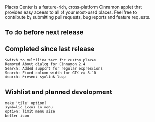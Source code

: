 Places Center is a feature-rich, cross-platform Cinnamon applet that provides easy aceess to all of your most-used places. Feel free to contribute by submitting pull requests, bug reports and feature requests.

To do before next release
-------------------------

Completed since last release
----------------------------
    Switch to multiline text for custom places
    Removed About dialog for Cinnamon 2.4
    Search: Added support for regular expressions
    Search: Fixed column width for GTK >= 3.10
    Search: Prevent symlink loop

Wishlist and planned development
--------------------------------
    make 'tile' option?
    symbolic icons in menu
    option: limit menu size
    better icon
